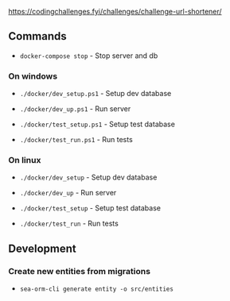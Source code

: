 https://codingchallenges.fyi/challenges/challenge-url-shortener/

## Commands

 - `docker-compose stop` - Stop server and db

### On windows
 - `./docker/dev_setup.ps1` - Setup dev database
 - `./docker/dev_up.ps1` - Run server
 
 - `./docker/test_setup.ps1` - Setup test database
 - `./docker/test_run.ps1` - Run tests

### On linux
 - `./docker/dev_setup` - Setup dev database
 - `./docker/dev_up` - Run server
 
 - `./docker/test_setup` - Setup test database
 - `./docker/test_run` - Run tests

## Development

### Create new entities from migrations
 - `sea-orm-cli generate entity -o src/entities`
